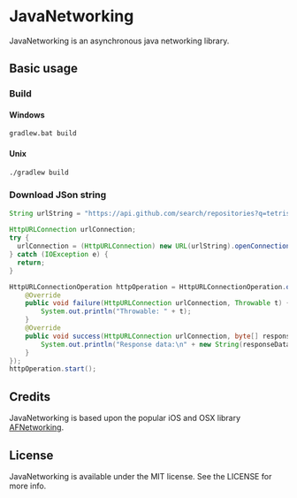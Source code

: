 JavaNetworking
==============

JavaNetworking is an asynchronous java networking library.


## Basic usage

### Build

#### Windows
```cmd
gradlew.bat build
```

#### Unix
```bash
./gradlew build
```

### Download JSon string

```java
String urlString = "https://api.github.com/search/repositories?q=tetris+language:assembly&sort=stars&order=desc";
		
HttpURLConnection urlConnection;
try {
  urlConnection = (HttpURLConnection) new URL(urlString).openConnection();
} catch (IOException e) {
  return;
}

HttpURLConnectionOperation httpOperation = HttpURLConnectionOperation.operationWithHttpURLConnection(urlConnection, new HttpCompletion() {
	@Override
	public void failure(HttpURLConnection urlConnection, Throwable t) {
		System.out.println("Throwable: " + t);
	}
	@Override
	public void success(HttpURLConnection urlConnection, byte[] responseData) {
		System.out.println("Response data:\n" + new String(responseData));
	}
});
httpOperation.start();
```


## Credits

JavaNetworking is based upon the popular iOS and OSX library [AFNetworking](http://afnetworking.com/).

## License

JavaNetworking is available under the MIT license. See the LICENSE for more info.
